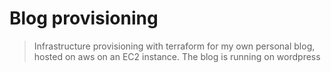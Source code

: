 # Blog provisioning

> Infrastructure provisioning with terraform for my own personal blog, hosted on aws on an EC2 instance.
> The blog is running on wordpress
